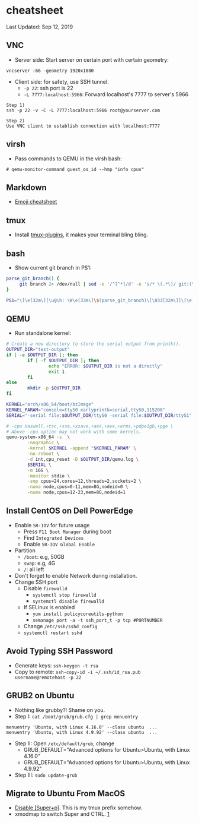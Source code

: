 # cheatsheet

Last Updated: Sep 12, 2019

## VNC

* Server side: Start server on certain port with certain geometry:
```
vncserver :66 -geometry 1920x1080
```

* Client side: for safety, use SSH tunnel.
    * `-p 22`: ssh port is 22
    * `-L 7777:localhost:5966`: Forward localhost's 7777 to server's 5966
```
Step 1)
ssh -p 22 -v -C -L 7777:localhost:5966 root@yourserver.com

Step 2)
Use VNC client to establish connection with localhost:7777
```

## virsh
* Pass commands to QEMU in the virsh bash:
```
# qemu-monitor-command guest_os_id --hmp "info cpus"
```

## Markdown
* [Emoji cheatsheet](https://www.webpagefx.com/tools/emoji-cheat-sheet/)

## tmux
* Install [tmux-plugins](https://github.com/tmux-plugins), it makes your terminal bling bling.

## bash

* Show current git branch in PS1:
```bash
parse_git_branch() {
     git branch 2> /dev/null | sed -e '/^[^*]/d' -e 's/* \(.*\)/ git:(\1)/'
}

PS1="\[\e[32m\][\u@\h: \W\e[33m\]\$(parse_git_branch)\[\033[32m\]]\[\e[00m\] $ "
```

## QEMU

* Run standalone kernel:
```bash
# Create a new directory to store the serial output from printk().
OUTPUT_DIR="test-output"
if [ -e $OUTPUT_DIR ]; then
        if [ -f $OUTPUT_DIR ]; then
                echo "ERROR: $OUTPUT_DIR is not a directly"
                exit 1
        fi
else
        mkdir -p $OUTPUT_DIR
fi

KERNEL="arch/x86_64/boot/bzImage"
KERNEL_PARAM="console=ttyS0 earlyprintk=serial,ttyS0,115200"
SERIAL="-serial file:$OUTPUT_DIR/ttyS0 -serial file:$OUTPUT_DIR/ttyS1"

# -cpu Haswell,+tsc,+sse,+xsave,+aes,+avx,+erms,+pdpe1gb,+pge \
# Above -cpu option may not work with some kernels.
qemu-system-x86_64 -s  \
        -nographic \
        -kernel $KERNEL -append "$KERNEL_PARAM" \
        -no-reboot \
        -d int,cpu_reset -D $OUTPUT_DIR/qemu.log \
        $SERIAL \
        -m 16G \
        -monitor stdio \
        -smp cpus=24,cores=12,threads=2,sockets=2 \
        -numa node,cpus=0-11,mem=8G,nodeid=0 \
        -numa node,cpus=12-23,mem=8G,nodeid=1
```

## Install CentOS on Dell PowerEdge

- Enable `SR-IOV` for future usage
    - Press `F11 Boot Manager` during boot
    - Find `Integrated Devices`
    - Enable `SR-IOV Global Enable`
- Partition
    - `/boot`: e.g, 50GB
    - `swap`: e.g, 4G
    - `/`: all left
- Don't forget to enable Network during installation.
- Change SSH port
    - Disable `firewalld`
        - `systemctl stop firewalld`
        - `systemctl disable firewalld`
    - If SELinux is enabled
        - `yum install policycoreutils-python`
        - `semanage port -a -t ssh_port_t -p tcp #PORTNUMBER`
    - Change `/etc/ssh/sshd_config`
    - `systemctl restart sshd`

## Avoid Typing SSH Password

- Generate keys: `ssh-keygen -t rsa`
- Copy to remote: `ssh-copy-id -i ~/.ssh/id_rsa.pub username@remotehost -p 22`

## GRUB2 on Ubuntu
- Nothing like grubby?! Shame on you.
- Step I: `cat /boot/grub/grub.cfg | grep menuentry`
```
menuentry 'Ubuntu, with Linux 4.16.0' --class ubuntu  ...
menuentry 'Ubuntu, with Linux 4.9.92' --class ubuntu  ...
```
- Step II: Open `/etc/default/grub`, change
    - GRUB_DEFAULT="Advanced options for Ubuntu>Ubuntu, with Linux 4.16.0"
    - GRUB_DEFAULT="Advanced options for Ubuntu>Ubuntu, with Linux 4.9.92"
- Step III: `sudo update-grub`

## Migrate to Ubuntu From MacOS

- [Disable [Super+p]](https://askubuntu.com/questions/68463/how-to-disable-global-super-p-shortcut). This is my tmux prefix somehow.
- xmodmap to switch Super and CTRL. [1](https://github.com/lastweek/dot-home/blob/master/.Xmodmap)
